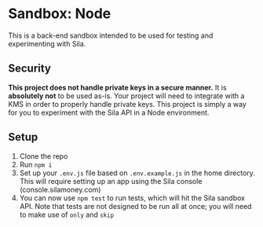 # Sandbox: Node

This is a back-end sandbox intended to be used for testing and experimenting with Sila.

## Security

**This project does not handle private keys in a secure manner.** It is **absolutely not** to be used as-is. Your project will need to integrate with a KMS in order to properly handle private keys. This project is simply a way for you to experiment with the Sila API in a Node environment.

## Setup

1. Clone the repo
2. Run `npm i`
3. Set up your `.env.js` file based on `.env.example.js` in the home directory. This will require setting up an app using the Sila console (console.silamoney.com)
4. You can now use `npm test` to run tests, which will hit the Sila sandbox API. Note that tests are not designed to be run all at once; you will need to make use of `only` and `skip`
